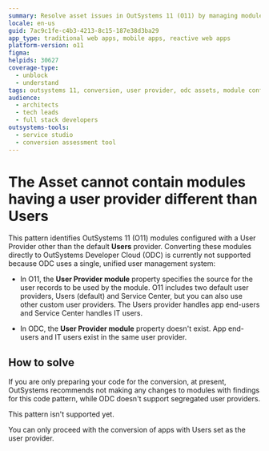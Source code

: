 ```yaml
---
summary: Resolve asset issues in OutSystems 11 (O11) by managing modules with different user providers and ensuring findings are not mapped to ODC Assets.
locale: en-us
guid: 7ac9c1fe-c4b3-4213-8c15-187e38d3ba29
app_type: traditional web apps, mobile apps, reactive web apps
platform-version: o11
figma:
helpids: 30627
coverage-type:
  - unblock
  - understand
tags: outsystems 11, conversion, user provider, odc assets, module configuration
audience:
  - architects
  - tech leads
  - full stack developers
outsystems-tools:
  - service studio
  - conversion assessment tool
---
```


# The Asset cannot contain modules having a user provider different than Users

This pattern identifies OutSystems 11 (O11) modules configured with a User Provider other than the default **Users** provider. Converting these modules directly to OutSystems Developer Cloud (ODC) is currently not supported because ODC uses a single, unified user management system:

* In O11, the **User Provider module** property specifies the source for the user records to be used by the module.
O11 includes two default user providers, Users (default) and Service Center, but you can also use other custom user providers. The Users provider handles app end-users and Service Center handles IT users.

* In ODC, the **User Provider module** property doesn't exist. App end-users and IT users exist in the same user provider.

## How to solve

<div class="info" markdown="1">

If you are only preparing your code for the conversion, at present, OutSystems recommends not making any changes to modules with findings for this code pattern, while ODC doesn't support segregated user providers.

</div>

This pattern isn't supported yet.

You can only proceed with the conversion of apps with Users set as the user provider.
